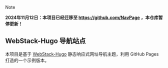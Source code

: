 > [!NOTE]
> **2024年11月12日：本项目已经迁移至 <https://github.com/NavPage> ，本仓库暂停更新！**


## WebStack-Hugo 导航站点

本项目是基于 [WebStack-Hugo](https://github.com/shenweiyan/WebStack-Hugo) 静态响应式网址导航主题，利用 GitHub Pages 打造的一个示例版本。

